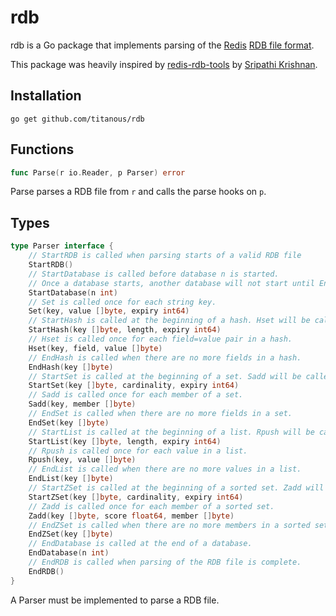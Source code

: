 # rdb

rdb is a Go package that implements parsing of the [Redis](http://redis.io) [RDB
file format](https://github.com/sripathikrishnan/redis-rdb-tools/blob/master/docs/RDB_File_Format.textile).

This package was heavily inspired by
[redis-rdb-tools](https://github.com/sripathikrishnan/redis-rdb-tools) by
[Sripathi Krishnan](https://github.com/sripathikrishnan).

## Installation

```
go get github.com/titanous/rdb
```

## Functions

```go
func Parse(r io.Reader, p Parser) error
```

Parse parses a RDB file from `r` and calls the parse hooks on `p`.

## Types

```go
type Parser interface {
    // StartRDB is called when parsing starts of a valid RDB file
    StartRDB()
    // StartDatabase is called before database n is started.
    // Once a database starts, another database will not start until EndDatabase is called.
    StartDatabase(n int)
    // Set is called once for each string key.
    Set(key, value []byte, expiry int64)
    // StartHash is called at the beginning of a hash. Hset will be called exactly length times before EndHash.
    StartHash(key []byte, length, expiry int64)
    // Hset is called once for each field=value pair in a hash.
    Hset(key, field, value []byte)
    // EndHash is called when there are no more fields in a hash.
    EndHash(key []byte)
    // StartSet is called at the beginning of a set. Sadd will be called exactly cardinality times before EndSet.
    StartSet(key []byte, cardinality, expiry int64)
    // Sadd is called once for each member of a set.
    Sadd(key, member []byte)
    // EndSet is called when there are no more fields in a set.
    EndSet(key []byte)
    // StartList is called at the beginning of a list. Rpush will be called exactly length times before EndList.
    StartList(key []byte, length, expiry int64)
    // Rpush is called once for each value in a list.
    Rpush(key, value []byte)
    // EndList is called when there are no more values in a list.
    EndList(key []byte)
    // StartZSet is called at the beginning of a sorted set. Zadd will be called exactly cardinality times before EndZSet.
    StartZSet(key []byte, cardinality, expiry int64)
    // Zadd is called once for each member of a sorted set.
    Zadd(key []byte, score float64, member []byte)
    // EndZSet is called when there are no more members in a sorted set.
    EndZSet(key []byte)
    // EndDatabase is called at the end of a database.
    EndDatabase(n int)
    // EndRDB is called when parsing of the RDB file is complete.
    EndRDB()
}
```

A Parser must be implemented to parse a RDB file.
